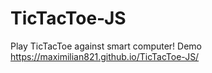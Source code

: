 # TicTacToe-JS
Play TicTacToe against smart computer!
Demo https://maximilian821.github.io/TicTacToe-JS/

